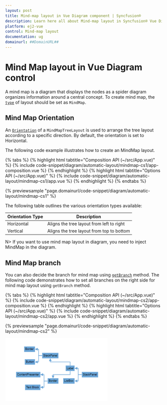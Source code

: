 ```yaml
---
layout: post
title: Mind-map layout in Vue Diagram component | Syncfusion®
description: Learn here all about Mind-map layout in Syncfusion® Vue Diagram component of Syncfusion Essential® JS 2 and more.
platform: ej2-vue
control: Mind-map layout 
documentation: ug
domainurl: ##DomainURL##
---
```


# Mind Map layout in Vue Diagram control

A mind map is a diagram that displays the nodes as a spider diagram organizes information around a central concept. To create mind map, the [`type`](https://ej2.syncfusion.com/vue/documentation/api/diagram/layout/#type) of layout should be set as `MindMap`.


## Mind Map Orientation

An [`Orientation`](https://ej2.syncfusion.com/vue/documentation/api/diagram/layoutModel/#orientation) of a `MindMapTreeLayout` is used to arrange the tree layout according to a specific direction. By default, the orientation is set to Horizontal. 

The following code example illustrates how to create an MindMap layout.


{% tabs %}
{% highlight html tabtitle="Composition API (~/src/App.vue)" %}
{% include code-snippet/diagram/automatic-layout/mindmap-cs1/app-composition.vue %}
{% endhighlight %}
{% highlight html tabtitle="Options API (~/src/App.vue)" %}
{% include code-snippet/diagram/automatic-layout/mindmap-cs1/app.vue %}
{% endhighlight %}
{% endtabs %}
        
{% previewsample "page.domainurl/code-snippet/diagram/automatic-layout/mindmap-cs1" %}


The following table outlines the various orientation types available:

|Orientation Type |Description|
| -------- | ----------- |
|Horizontal|Aligns the tree layout from left to right|
|Vertical|Aligns the tree layout from top to bottom|

N> If you want to use mind map layout in diagram, you need to inject MindMap in the diagram.


## Mind Map branch

You can also decide the branch for mind map using [`getBranch`](https://ej2.syncfusion.com/vue/documentation/api/diagram/layoutModel/#getbranch) method. The following code demonstrates how to set all branches on the right side for mind map layout using `getBranch` method.

{% tabs %}
{% highlight html tabtitle="Composition API (~/src/App.vue)" %}
{% include code-snippet/diagram/automatic-layout/mindmap-cs2/app-composition.vue %}
{% endhighlight %}
{% highlight html tabtitle="Options API (~/src/App.vue)" %}
{% include code-snippet/diagram/automatic-layout/mindmap-cs2/app.vue %}
{% endhighlight %}
{% endtabs %}
        
{% previewsample "page.domainurl/code-snippet/diagram/automatic-layout/mindmap-cs2" %}

![Mind map layout](images/mindmap.png)